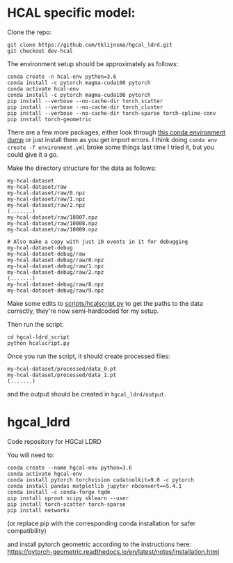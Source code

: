 # HCAL specific model:

Clone the repo:

```
git clone https://github.com/tklijnsma/hgcal_ldrd.git
git checkout dev-hcal
```

The environment setup should be approximately as follows:

```
conda create -n hcal-env python=3.6
conda install -c pytorch magma-cuda100 pytorch
conda activate hcal-env
conda install -c pytorch magma-cuda100 pytorch
pip install --verbose --no-cache-dir torch_scatter
pip install --verbose --no-cache-dir torch_cluster
pip install --verbose --no-cache-dir torch-sparse torch-spline-conv
pip install torch-geometric
```

There are a few more packages, either look through [this conda environment dump](environment.yml) or just install them as you get import errors. I think doing `conda env create -f environment.yml` broke some things last time I tried it, but you could give it a go.

Make the directory structure for the data as follows:

```
my-hcal-dataset
my-hcal-dataset/raw
my-hcal-dataset/raw/0.npz
my-hcal-dataset/raw/1.npz
my-hcal-dataset/raw/2.npz
(.......)
my-hcal-dataset/raw/10007.npz
my-hcal-dataset/raw/10008.npz
my-hcal-dataset/raw/10009.npz

# Also make a copy with just 10 events in it for debugging
my-hcal-dataset-debug
my-hcal-dataset-debug/raw
my-hcal-dataset-debug/raw/0.npz
my-hcal-dataset-debug/raw/1.npz
my-hcal-dataset-debug/raw/2.npz
(.......)
my-hcal-dataset-debug/raw/8.npz
my-hcal-dataset-debug/raw/9.npz
```

Make some edits to [scripts/hcalscript.py](scripts/hcalscript.py#L147) to get the paths to the data correctly, they're now semi-hardcoded for my setup.

Then run the script:

```
cd hgcal-ldrd_script
python hcalscript.py
```

Once you run the script, it should create processed files:

```
my-hcal-dataset/processed/data_0.pt
my-hcal-dataset/processed/data_1.pt
(.......)
```

and the output should be created in `hgcal_ldrd/output`.


# hgcal_ldrd
Code repository for HGCal LDRD

You will need to:
```
conda create --name hgcal-env python=3.6
conda activate hgcal-env
conda install pytorch torchvision cudatoolkit=9.0 -c pytorch
conda install pandas matplotlib jupyter nbconvert==5.4.1
conda install -c conda-forge tqdm
pip install uproot scipy sklearn --user
pip install torch-scatter torch-sparse
pip install networkx
```
(or replace pip with the corresponding conda installation for safer compatibility)

and install pytorch geometric according to the instructions here:
https://pytorch-geometric.readthedocs.io/en/latest/notes/installation.html

